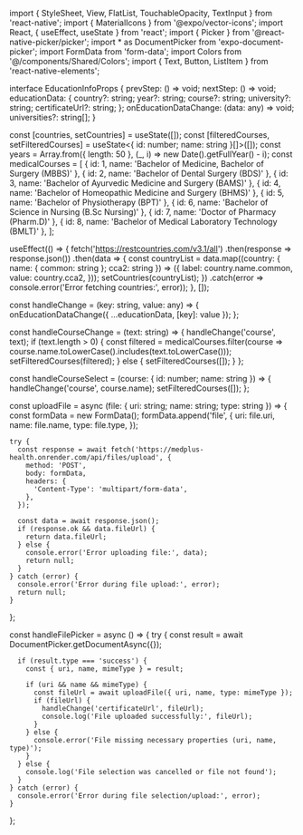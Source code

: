 import { StyleSheet, View, FlatList, TouchableOpacity, TextInput } from 'react-native';
import { MaterialIcons } from '@expo/vector-icons';
import React, { useEffect, useState } from 'react';
import { Picker } from '@react-native-picker/picker';
import * as DocumentPicker from 'expo-document-picker';
import FormData from 'form-data'; 
import Colors from '@/components/Shared/Colors';
import { Text, Button, ListItem } from 'react-native-elements';



interface EducationInfoProps {
  prevStep: () => void;
  nextStep: () => void;
  educationData: {
    country?: string;
    year?: string;
    course?: string;
    university?: string;
    certificateUrl?: string;
  };
  onEducationDataChange: (data: any) => void;
  universities?: string[];
}

const [countries, setCountries] = useState([]);
  const [filteredCourses, setFilteredCourses] = useState<{ id: number; name: string }[]>([]);
  const years = Array.from({ length: 50 }, (_, i) => new Date().getFullYear() - i);
  const medicalCourses = [
    { id: 1, name: 'Bachelor of Medicine, Bachelor of Surgery (MBBS)' },
    { id: 2, name: 'Bachelor of Dental Surgery (BDS)' },
    { id: 3, name: 'Bachelor of Ayurvedic Medicine and Surgery (BAMS)' },
    { id: 4, name: 'Bachelor of Homeopathic Medicine and Surgery (BHMS)' },
    { id: 5, name: 'Bachelor of Physiotherapy (BPT)' },
    { id: 6, name: 'Bachelor of Science in Nursing (B.Sc Nursing)' },
    { id: 7, name: 'Doctor of Pharmacy (Pharm.D)' },
    { id: 8, name: 'Bachelor of Medical Laboratory Technology (BMLT)' },
  ];

  useEffect(() => {
    fetch('https://restcountries.com/v3.1/all')
      .then(response => response.json())
      .then(data => {
        const countryList = data.map((country: { name: { common: string }; cca2: string }) => ({
          label: country.name.common,
          value: country.cca2,
        }));
        setCountries(countryList);
      })
      .catch(error => console.error('Error fetching countries:', error));
  }, []);

  const handleChange = (key: string, value: any) => {
    onEducationDataChange({ ...educationData, [key]: value });
  };

  const handleCourseChange = (text: string) => {
    handleChange('course', text);
    if (text.length > 0) {
      const filtered = medicalCourses.filter(course => course.name.toLowerCase().includes(text.toLowerCase()));
      setFilteredCourses(filtered);
    } else {
      setFilteredCourses([]);
    }
  };

  const handleCourseSelect = (course: { id: number; name: string }) => {
    handleChange('course', course.name);
    setFilteredCourses([]);
  };

  const uploadFile = async (file: { uri: string; name: string; type: string }) => {
    const formData = new FormData();
    formData.append('file', {
      uri: file.uri,
      name: file.name,
      type: file.type,
    });
  
    try {
      const response = await fetch('https://medplus-health.onrender.com/api/files/upload', {
        method: 'POST',
        body: formData,
        headers: {
          'Content-Type': 'multipart/form-data',
        },
      });
  
      const data = await response.json();
      if (response.ok && data.fileUrl) {
        return data.fileUrl;
      } else {
        console.error('Error uploading file:', data);
        return null;
      }
    } catch (error) {
      console.error('Error during file upload:', error);
      return null;
    }
  };
  
  const handleFilePicker = async () => {
    try {
      const result = await DocumentPicker.getDocumentAsync({});
      
      if (result.type === 'success') {
        const { uri, name, mimeType } = result;
        
        if (uri && name && mimeType) {
          const fileUrl = await uploadFile({ uri, name, type: mimeType });
          if (fileUrl) {
            handleChange('certificateUrl', fileUrl);
            console.log('File uploaded successfully:', fileUrl);
          }
        } else {
          console.error('File missing necessary properties (uri, name, type)');
        }
      } else {
        console.log('File selection was cancelled or file not found');
      }
    } catch (error) {
      console.error('Error during file selection/upload:', error);
    }
  };
